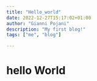 ```yaml
---
title: "Hello_world"
date: 2022-12-27T15:17:02+01:00
author: "Gianni Pojani"
description: "My first blog!"
tags: ["me", "blog"]

---
```


# hello World

